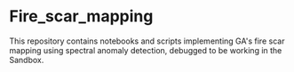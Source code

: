 # Fire_scar_mapping
This repository contains notebooks and scripts implementing GA's fire scar mapping using spectral anomaly detection, debugged to be working in the Sandbox.
